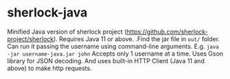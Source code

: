 # sherlock-java
Minified Java version of sherlock project (https://github.com/sherlock-project/sherlock). Requires Java 11 or above.
.Find the jar file in ``out/`` folder. Can run it passing the username using command-line arguments. E.g. ``java -jar username-java.jar john``
Accepts only 1 username at a time. Uses Gson library for
JSON decoding. And uses built-in HTTP Client (Java 11 and above) to make http requests.
